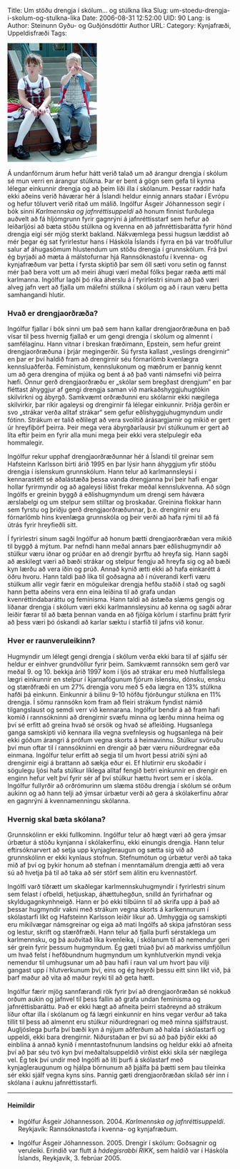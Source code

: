 Title: Um stöðu drengja í skólum… og stúlkna líka
Slug: um-stoedu-drengja-i-skolum-og-stulkna-lika
Date: 2006-08-31 12:52:00
UID: 90
Lang: is
Author: Steinunn Gyðu- og Guðjónsdóttir
Author URL: 
Category: Kynjafræði, Uppeldisfræði
Tags: 

![skólabörn](176.jpg)

Á undanförnum árum hefur hátt verið talað um að árangur drengja í skólum sé mun verri en árangur stúlkna. Þar er bent á gögn sem gefa til kynna lélegar einkunnir drengja og að þeim líði illa í skólanum. Þessar raddir hafa ekki aðeins verið háværar hér á Íslandi heldur einnig annars staðar í Evrópu og hefur töluvert verið ritað um málið. Ingólfur Ásgeir Jóhannesson segir í bók sinni _Karlmennska og jafnréttisuppeldi_ að honum finnist furðulega auðvelt að fá hljómgrunn fyrir gagnrýni á jafnréttisstarf sem hefur að leiðarljósi að bæta stöðu stúlkna og kvenna en að jafnréttisbarátta fyrir hönd drengja eigi sér mjög sterkt bakland. Nákvæmlega þessi hugsun læddist að mér þegar ég sat fyrirlestur hans í Háskóla Íslands í fyrra en þá var troðfullur salur af áhugasömum hlustendum um stöðu drengja í grunnskólum. Frá því ég byrjaði að mæta á málstofurnar hjá Rannsóknastofu í kvenna- og kynjafræðum var þetta í fyrsta skiptið þar sem öll sæti voru setin og fannst mér það bera vott um að meiri áhugi væri meðal fólks þegar ræða ætti mál karlmanna. Ingólfur lagði þó ríka áherslu á í fyrirlestri sínum að það væri alveg jafn vert að fjalla um málefni stúlkna í skólum og að í raun væru þetta samhangandi hlutir.

### Hvað er drengjaorðræða?

Ingólfur fjallar í bók sinni um það sem hann kallar drengjaorðræðuna en það vísar til þess hvernig fjallað er um gengi drengja í skólum og almennt í samfélaginu.  Hann vitnar í breskan fræðimann, Epstein, sem hefur greint drengjaorðræðuna í þrjár megingerðir. Sú fyrsta kallast „veslings drengirnir“ en þar er því haldið fram að drengirnir séu fórnarlömb kvenlægra kennsluaðferða. Femínistum, kennslukonum og mæðrum er þannig kennt um að gera drengina of mjúka og bent á að það vanti námsefni við þeirra hæfi. Önnur gerð drengjaorðræðu er „skólar sem bregðast drengjum“ en þar fléttast áhyggjur af gengi drengja saman við markaðshyggjuhugtökin skilvirkni og ábyrgð. Samkvæmt orðræðunni eru skólarnir ekki nægilega skilvirkir, þar ríkir agaleysi og drengirnir fá lélegar einkunnir. Þriðja gerðin er svo „strákar verða alltaf strákar“ sem gefur eðlishyggjuhugmyndum undir fótinn. Strákum er talið eðlilegt að vera svolítið árásargjarnir og mikið er gert úr hreyfiþörf þeirra. Þeir mega vera ábyrgðarlausir því stúlkunum er gert að líta eftir þeim en fyrir alla muni mega þeir ekki vera stelpulegir eða hommalegir.

Ingólfur rekur upphaf drengjaorðræðunnar hér á Íslandi til greinar sem Hafsteinn Karlsson birti árið 1995 en þar lýsir hann áhyggjum yfir stöðu drengja í íslenskum grunnskólum. Hann telur að karlmannsleysi í kennarastétt sé aðalástæða þessa vanda drengjanna því þeir hafi engar hollar fyrirmyndir og að agaleysi líðist frekar meðal kennslukvenna. Að sögn Ingólfs er greinin byggð á eðlishugmyndum um drengi sem háværa ærslabelgi og um stelpur sem stilltar og þroskaðar. Greinina flokkar hann sem fyrstu og þriðju gerð drengjaorðræðunnar, þ.e. drengirnir eru fórnarlömb hins kvenlæga grunnskóla og þeir verði að hafa rými til að fá útrás fyrir hreyfieðli sitt.

Í fyrirlestri sínum sagði Ingólfur að honum þætti drengjaorðræðan vera mikið til byggð á mýtum. Þar nefndi hann meðal annars þær eðlishugmyndir að stúlkur væru iðnar og prúðar en að drengir þyrftu að hreyfa sig. Hann sagði að æskilegt væri að bæði strákar og stelpur fengju að hreyfa sig og að bæði kyn lærðu að vera iðin og prúð. Annað kynið ætti ekki að hafa einkarétt á öðru hvoru. Hann taldi það líka til goðsagna að í núverandi kerfi væru stúlkum allir vegir færir en möguleikar drengja hefðu staðið í stað og sagði hann þetta aðeins vera enn eina leiðina til að grafa undan kvenréttindabaráttu og femínisma. Hann taldi að ástæða slæms gengis og líðanar drengja í skólum væri ekki karlmannsleysinu að kenna og sagði aðrar leiðir færar til að bæta þennan vanda en að fjölga körlum í starfinu þrátt fyrir að þess væri þó óskandi að karlar sæktu í starfið til jafns við konur.

### Hver er raunveruleikinn?

Hugmyndir um lélegt gengi drengja í skólum verða ekki bara til af sjálfu sér heldur er einhver grundvöllur fyrir þeim. Samkvæmt rannsókn sem gerð var meðal 9. og 10. bekkja árið 1997 kom í ljós að strákar eru með hlutfallslega lægri einkunnir en stelpur í kjarnafögunum fjórum íslensku, dönsku, ensku og stærðfræði en um 27% drengja voru með 5 eða lægra en 13% stúlkna hafði þá einkunn. Einkunnir á bilinu 9-10 höfðu fjórðungur stúlkna en 11% drengja. Í sömu rannsókn kom fram að fleiri strákum fyndist námið tilgangslaust og semdi verr við kennarana. Ingólfur bendir á að fram hafi komið í rannsókninni að drengirnir svæfu minna og lærðu minna heima og því sé erfitt að greina hvað sé orsök og hvað sé afleiðing. Hugsanlega ganga samskipti við kennara illa vegna svefnleysis og hugsanlega ná þeir ekki góðum árangri á prófum vegna skorts á heimavinnu. Stúlkur svöruðu því mun oftar til í rannsókninni en drengir að þær væru niðurdregnar eða einmana. Ingólfur telur erfitt að segja til um hvort þessi atriði sýni að drengirnir eigi á brattann að sækja eður ei. Ef hlutirnir eru skoðaðir í sögulegu ljósi hafa stúlkur líklega alltaf fengið betri einkunnir en drengir en enginn hefur velt því fyrir sér af því stúlkur hættu hvort sem er í skóla. Ingólfur fullyrðir að orðrómurinn um slæma stöðu drengja í skólum sé orðum aukinn og að hann telji að ýmsar úrbætur verði að gera á skólakerfinu aðrar en gagnrýni á kvennamenningu skólanna.

### Hvernig skal bæta skólana?

Grunnskólinn er ekki fullkominn. Ingólfur telur að hægt væri að gera ýmsar úrbætur á stöðu kynjanna í skólakerfinu, ekki einungis drengja. Hann telur eftirsóknarvert að setja upp kynjagleraugun og sætta sig við að grunnskólinn er ekki kynlaus stofnun. Stefnumótun og úrbætur verði að taka mið af því og þykir honum að stefnan í menntamálum drengja ætti að vera sú að hvetja þá til að taka að sér störf sem álitin eru kvennastörf.

Ingólfi varð tíðrætt um skaðlegar karlmennskuhugmyndir í fyrirlestri sínum sem felast í ofbeldi, hetjuskap, áhættuhegðun, snilld án fyrirhafnar og skyldugagnkynhneigð. Hann er þó ekki tilbúinn til að skrifa upp á það að þessar hugmyndir vakni með strákum vegna skorts á karlkennurum í skólastarfi líkt og Hafsteinn Karlsson leiðir líkur að. Umhyggja og samskipti eru mikilvægar námsgreinar og eiga að mati Ingólfs að skipa jafnstóran sess og lestur, skrift og stærðfræði. Hann telur að fjalla þurfi sérstaklega um karlmennsku, og þá auðvitað líka kvenleika, í skólanum til að nemendur geri sér grein fyrir þessum hugmyndum. Ég gæti trúað því að markviss umfjöllun um hvað felst í hefðbundnum hugmyndum um kynhlutverkin myndi vekja nemendur til umhugsunar um að þau hafi í raun val um hvort þau vilji gangast upp í hlutverkunum því, eins og ég heyrði þessu eitt sinn líkt við, þá þarf maður að vita að maður reyki til að geta hætt.

Ingólfur færir mjög sannfærandi rök fyrir því að drengjaorðræðan sé nokkuð orðum aukin og jafnvel til þess fallin að grafa undan femínisma og jafnréttisbaráttu. Það er ekki hægt að afneita þeirri staðreynd að strákum líður oftar illa í skólanum og fá lægri einkunnir en hins vegar verður að taka tillit til þess að almennt eru stúlkur niðurdregnari og með minna sjálfstraust. Augljóslega þurfa því bæði kyn á nýjum aðferðum að halda í skólastarfi og uppeldi, ekki bara drengirnir. Niðurstaðan er því sú að það þýðir ekki að einblína á annað kynið í menntastofnunum landsins og heldur ekki að afneita því að þar séu tvö kyn því meðaltalsuppeldið virðist ekki skila sér nægilega vel. Ég tek því undir með Ingólfi að líti þurfi á skólastarf með kynjagleraugunum og hjálpa börnunum að þjálfa þá þætti sem þau tileinka sér ekki sjálf vegna kyns síns. Þannig gæti drengjaorðræðan skilað sér inn í skólana í auknu jafnréttisstarfi.

---

#### Heimildir

* Ingólfur Ásgeir Jóhannesson. 2004. _Karlmennska og jafnréttisuppeldi_. Reykjavík: Rannsóknastofa í kvenna- og kynjafræðum.

* Ingólfur Ásgeir Jóhannesson. 2005. Drengir í skólum: Goðsagnir og veruleiki. Erindið var flutt á _hádegisrabbi RIKK_, sem haldið var í Háskóla Íslands, Reykjavík, 3. febrúar 2005.

